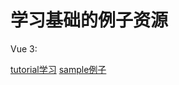 # 学习基础的例子资源
Vue 3:

[tutorial学习](https://vuejs.org/tutorial/)
[sample例子](https://vuejs.org/examples/)